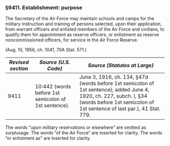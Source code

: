 ### §9411. Establishment: purpose ###

The Secretary of the Air Force may maintain schools and camps for the military instruction and training of persons selected, upon their application, from warrant officers and enlisted members of the Air Force and civilians, to qualify them for appointment as reserve officers, or enlistment as reserve noncommissioned officers, for service in the Air Force Reserve.

(Aug. 10, 1956, ch. 1041, 70A Stat. 571.)

|*Revised section*|                *Source (U.S. Code)*                |                                                                                *Source (Statutes at Large)*                                                                                 |
|-----------------|----------------------------------------------------|---------------------------------------------------------------------------------------------------------------------------------------------------------------------------------------------|
|      9411       |10:442 (words before 1st semicolon of 1st sentence).|June 3, 1916, ch. 134, §47d (words before 1st semicolon of 1st sentence); added June 4, 1920, ch. 227, subch. I, §34 (words before 1st semicolon of 1st sentence of last par.), 41 Stat. 779.|

The words “upon military reservations or elsewhere” are omitted as surplusage. The words “of the Air Force” are inserted for clarity. The words “or enlistment as” are inserted for clarity.